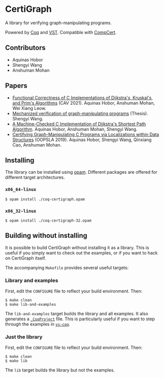 # CertiGraph

A library for verifying graph-manipulating programs.

Powered by [Coq](https://coq.inria.fr) and [VST](https://vst.cs.princeton.edu/). Compatible with [CompCert](https://compcert.org/).


## Contributors

* Aquinas Hobor
* Shengyi Wang
* Anshuman Mohan


## Papers

* [Functional Correctness of C Implementations of Dijkstra's, Kruskal's, and Prim's Algorithms](https://www.comp.nus.edu.sg/~hobor/Publications/2021/CertiDKP.pdf) (CAV 2021). Aquinas Hobor, Anshuman Mohan, Wei Xiang Leow.
* [Mechanized verification of graph-manipulating programs](https://www.comp.nus.edu.sg/~hobor/Teaching/SW-PhD.pdf) (Thesis). Shengyi Wang.
* [A Machine-Checked C Implementation of Dijkstra's Shortest Path Algorithm](https://www.comp.nus.edu.sg/~hobor/Publications/2020/CertifiedDijkstra.pdf). Aquinas Hobor, Anshuman Mohan, Shengyi Wang.
* [Certifying Graph-Manipulating C Programs via Localizations within Data Structures](https://www.comp.nus.edu.sg/~hobor/Publications/2019/Localize.pdf) (OOPSLA 2019). Aquinas Hobor, Shengyi Wang, Qinxiang Cao, Anshuman Mohan.


## Installing

The library can be installed using [opam](https://opam.ocaml.org/). Different packages are offered for different target architectures.

### `x86_64-linux`

```console
$ opam install ./coq-certigraph.opam
```

### `x86_32-linux`

```console
$ opam install ./coq-certigraph-32.opam
```

## Building without installing

It is possible to build CertiGraph without installing it as a library. This is useful if you simply want to check out the examples, or if you want to hack on CertiGraph itself.

The accompanying `Makefile` provides several useful targets:

### Library and examples

First, edit the `CONFIGURE` file to reflect your build environment. Then:

```console
$ make clean
$ make lib-and-examples
```

The `lib-and-examples` target builds the library and all examples. It also generates a [`_CoqProject`](https://coq.inria.fr/refman/practical-tools/utilities.html#building-a-coq-project-with-coq-makefile) file. This is particularly useful if you want to step through the examples in [`vs-coq`](https://github.com/coq-community/vscoq).

### Just the library

First, edit the `CONFIGURE` file to reflect your build environment. Then:

```console
$ make clean
$ make lib
```

The `lib` target builds the library but not the examples.

